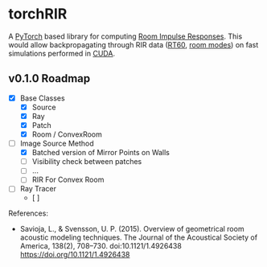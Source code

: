 # torchRIR
A [PyTorch](https://pytorch.org/) based library for computing [Room Impulse Responses](https://paperswithcode.com/task/room-impulse-response). This would allow backpropagating through RIR data ([RT60](https://en.wikipedia.org/wiki/Reverberation#Sabine_equation), [room modes](https://en.wikipedia.org/wiki/Room_modes)) on fast simulations performed in [CUDA](https://developer.nvidia.com/cuda-toolkit). 

## v0.1.0 Roadmap
- [x] Base Classes
  - [x] Source
  - [x] Ray
  - [x] Patch
  - [x] Room / ConvexRoom
- [ ] Image Source Method
  - [x] Batched version of Mirror Points on Walls
  - [ ] Visibility check between patches
  - [ ] ...
  - [ ] RIR For Convex Room
- [ ] Ray Tracer
  - [ ] 


References:
-  Savioja, L., & Svensson, U. P. (2015). Overview of geometrical room acoustic modeling techniques. The Journal of the Acoustical Society of America, 138(2), 708–730. doi:10.1121/1.4926438  https://doi.org/10.1121/1.4926438 
